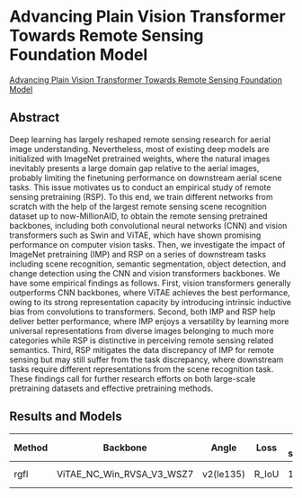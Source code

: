 # Advancing Plain Vision Transformer Towards Remote Sensing Foundation Model

[Advancing Plain Vision Transformer Towards Remote Sensing Foundation Model](http://arxiv.org/abs/2208.03987)

## Abstract

Deep learning has largely reshaped remote sensing research for aerial image understanding. Nevertheless, most of existing deep models are initialized with ImageNet pretrained weights, where the natural images inevitably presents a large domain gap relative to the aerial images, probably limiting the finetuning performance on downstream aerial scene tasks. This issue motivates us to conduct an empirical study of remote sensing pretraining (RSP). To this end, we train different networks from scratch with the help of the largest remote sensing scene recognition dataset up to now-MillionAID, to obtain the remote sensing pretrained backbones, including both convolutional neural networks (CNN) and vision transformers such as Swin and ViTAE, which have shown promising performance on computer vision tasks. Then, we investigate the impact of ImageNet pretraining (IMP) and RSP on a series of downstream tasks including scene recognition, semantic segmentation, object detection, and change detection using the CNN and vision transformers backbones. We have some empirical findings as follows. First, vision transformers generally outperforms CNN backbones, where ViTAE achieves the best performance, owing to its strong representation capacity by introducing intrinsic inductive bias from convolutions to transformers. Second, both IMP and RSP help deliver better performance, where IMP enjoys a versatility by learning more universal representations from diverse images belonging to much more categories while RSP is distinctive in perceiving remote sensing related semantics. Third, RSP mitigates the data discrepancy of IMP for remote sensing but may still suffer from the task discrepancy, where downstream tasks require different representations from the scene recognition task. These findings call for further research efforts on both large-scale pretraining datasets and effective pretraining methods.

## Results and Models

| Method | Backbone                  | Angle     | Loss  | Lr schd | Dataset         | preprocess    | $AP_{0.5}$ | $AP_{0.75}$ | $mAP$ |
| ------ | ------------------------- | --------- | ----- | ------- | --------------- | ------------- | ---------- | ----------- | ----- |
| rgfl   | ViTAE_NC_Win_RVSA_V3_WSZ7 | v2(le135) | R_IoU | 1x      | DOTA-v1.0,train | 1024x1024,512 | 60.42      | 32.80       | 33.74 |

